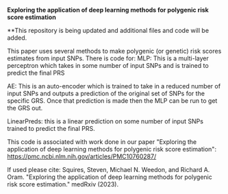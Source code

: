 
**Exploring the application of deep learning methods for polygenic risk score estimation**

**This repository is being updated and additional files and code will be added.

This paper uses several methods to make polygenic (or genetic) risk scores estimates from input SNPs.
There is code for:
MLP: This is a multi-layer perceptron which takes in some number of input SNPs and is trained to predict the final PRS

AE: This is an auto-encoder which is trained to take in a reduced number of input SNPs and outputs a prediction of the original set of SNPs for the specific GRS. Once that prediction is made then the MLP can be run to get the GRS out.

LinearPreds: this is a linear prediction on some number of input SNPs trained to predict the final PRS.

















This code is associated with work done in our paper "Exploring the application of deep learning methods for polygenic risk score estimation":
https://pmc.ncbi.nlm.nih.gov/articles/PMC10760287/

If used please cite:
Squires, Steven, Michael N. Weedon, and Richard A. Oram. "Exploring the application of deep learning methods for polygenic risk score estimation." medRxiv (2023).


